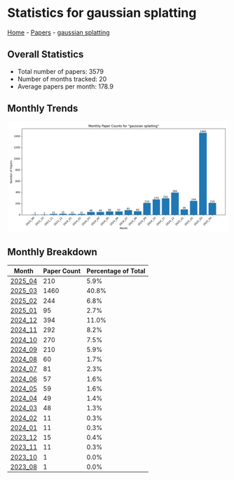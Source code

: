 # Statistics for gaussian splatting

[Home](https://arxcompass.github.io) - [Papers](https://arxcompass.github.io/papers) - [gaussian splatting](https://arxcompass.github.io/papers/gaussian_splatting)

## Overall Statistics

- Total number of papers: 3579
- Number of months tracked: 20
- Average papers per month: 178.9

## Monthly Trends

![Monthly Paper Counts](monthly_stats.png)

## Monthly Breakdown

| Month | Paper Count | Percentage of Total |
| --- | --- | --- |
| [2025_04](./2025_04/papers_1.md) | 210 | 5.9% |
| [2025_03](./2025_03/papers_1.md) | 1460 | 40.8% |
| [2025_02](./2025_02/papers_1.md) | 244 | 6.8% |
| [2025_01](./2025_01/papers_1.md) | 95 | 2.7% |
| [2024_12](./2024_12/papers_1.md) | 394 | 11.0% |
| [2024_11](./2024_11/papers_1.md) | 292 | 8.2% |
| [2024_10](./2024_10/papers_1.md) | 270 | 7.5% |
| [2024_09](./2024_09/papers_1.md) | 210 | 5.9% |
| [2024_08](./2024_08/papers_1.md) | 60 | 1.7% |
| [2024_07](./2024_07/papers_1.md) | 81 | 2.3% |
| [2024_06](./2024_06/papers_1.md) | 57 | 1.6% |
| [2024_05](./2024_05/papers_1.md) | 59 | 1.6% |
| [2024_04](./2024_04/papers_1.md) | 49 | 1.4% |
| [2024_03](./2024_03/papers_1.md) | 48 | 1.3% |
| [2024_02](./2024_02/papers_1.md) | 11 | 0.3% |
| [2024_01](./2024_01/papers_1.md) | 11 | 0.3% |
| [2023_12](./2023_12/papers_1.md) | 15 | 0.4% |
| [2023_11](./2023_11/papers_1.md) | 11 | 0.3% |
| [2023_10](./2023_10/papers_1.md) | 1 | 0.0% |
| [2023_08](./2023_08/papers_1.md) | 1 | 0.0% |
